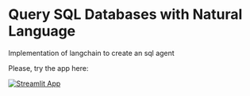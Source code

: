 # Query SQL Databases with Natural Language
Implementation of langchain to create an sql agent

Please, try the app here:

[![Streamlit App](https://static.streamlit.io/badges/streamlit_badge_black_white.svg)](https://sqlqueryawos.streamlit.app)
